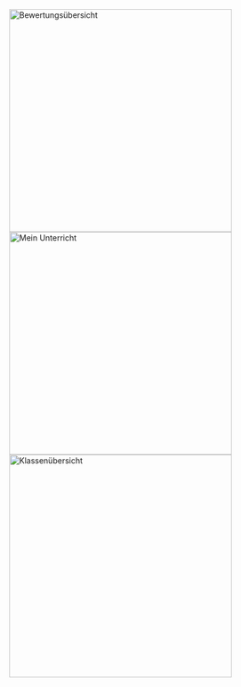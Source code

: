 

<img src="/img/quick_start/grading_table.png" alt="Bewertungsübersicht" width="400" height="">
<img src="/img/quick_start/my_lessons.png" alt="Mein Unterricht" width="400" height="">
<img src="/img/quick_start/class_view.png" alt="Klassenübersicht" width="400" height="">
